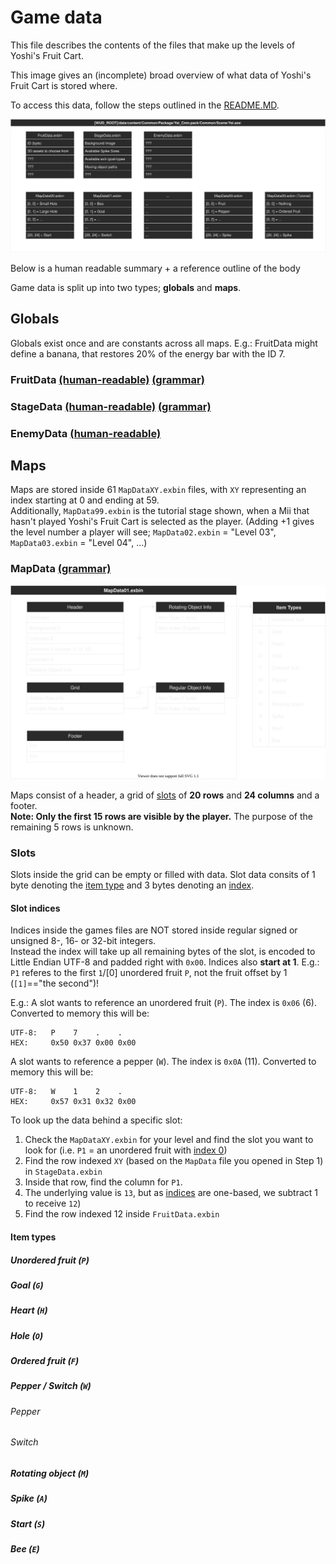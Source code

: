 # Game data
This file describes the contents of the files that make up the levels of Yoshi's Fruit Cart.

This image gives an (incomplete) broad overview of what data of Yoshi's Fruit Cart is stored where.

To access this data, follow the steps outlined in the [README.MD](README.MD#to-inspect-the-data-of-a-level-on-hex-basis).

![gamedata.svg](gamedata.svg)

Below is a human readable summary + a reference outline of the body

Game data is split up into two types; **globals** and **maps**.

## Globals
Globals exist once and are constants across all maps.
E.g.: FruitData might define a banana, that restores 20% of the energy bar with the ID 7.
### FruitData [(human-readable)](6_file-structures/FruitData.txt) [(grammar)](3_hexgrammar/FruitData.exbin.grammar)
### StageData [(human-readable)](6_file-structures/StageData.txt) [(grammar)](3_hexgrammar/StageData.exbin.grammar)
### EnemyData [(human-readable)](6_file-structures/EnemyData.txt) 

## Maps
Maps are stored inside 61 `MapDataXY.exbin` files, with `XY` representing an index starting at 0 and ending at 59.  
Additionally, `MapData99.exbin` is the tutorial stage shown, when a Mii that hasn't played Yoshi's Fruit Cart is selected as the player.
(Adding +1 gives the level number a player will see; `MapData02.exbin` = "Level 03", `MapData03.exbin` = "Level 04", ...)

### MapData [(grammar)](3_hexgrammar/MapData.exbin.grammar)

![mapdata.svg](mapdata.svg)

Maps consist of a header, a grid of [slots](#slots) of **20 rows** and **24 columns** and a footer.  
**Note: Only the first 15 rows are visible by the player.** The purpose of the remaining 5 rows is unknown.  

### Slots
Slots inside the grid can be empty or filled with data.
Slot data consits of 1 byte denoting the [item type](#item-types) and 3 bytes denoting an [index](#slot-indices).

#### Slot indices
Indices inside the games files are NOT stored inside regular signed or unsigned 8-, 16- or  32-bit integers.  
Instead the index will take up all remaining bytes of the slot, is encoded to Little Endian UTF-8 and padded right with `0x00`.
Indices also **start at 1**. E.g.: `P1` referes to the first `1`/[0] unordered fruit `P`, not the fruit offset by 1 (`[1]`=="the second")!

E.g.: A slot wants to reference an unordered fruit (`P`). The index is `0x06` (6). Converted to memory this will be:
```
UTF-8:   P    7    .    .
HEX:     0x50 0x37 0x00 0x00
```
A slot wants to reference a pepper (`W`). The index is `0x0A` (11). Converted to memory this will be:
```
UTF-8:   W    1    2    .
HEX:     0x57 0x31 0x32 0x00
```

To look up the data behind a specific slot:
1. Check the `MapDataXY.exbin` for your level and find the slot you want to look for (i.e. `P1` = an unordered fruit with [index 0](#slot-indices))
2. Find the row indexed `XY` (based on the `MapData` file you opened in Step 1) in `StageData.exbin`
3. Inside that row, find the column for `P1`.
4. The underlying value is `13`, but as [indices](#slot-indices) are one-based, we subtract 1 to receive `12`)
5. Find the row indexed 12 inside `FruitData.exbin` 

#### Item types
##### Unordered fruit (`P`)
##### Goal (`G`)
##### Heart (`H`)
##### Hole (`O`)
##### Ordered fruit (`F`)
##### Pepper / Switch (`W`)
###### Pepper
###### Switch
##### Rotating object (`M`)
##### Spike (`A`)
##### Start (`S`)
##### Bee (`E`)
